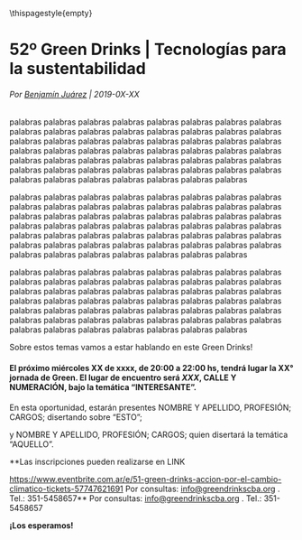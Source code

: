 \thispagestyle{empty}

# 52º Green Drinks | Tecnologías para la sustentabilidad

###### Por [Benjamín Juárez](benjaminjuarezarlt@greendrinkscba.org) | 2019-0X-XX

palabras palabras palabras palabras palabras palabras palabras palabras palabras palabras palabras palabras palabras palabras palabras palabras palabras palabras palabras palabras palabras palabras palabras palabras palabras palabras palabras palabras palabras palabras palabras palabras palabras palabras palabras palabras palabras palabras palabras palabras palabras palabras palabras palabras palabras palabras palabras palabras palabras palabras palabras palabras palabras palabras palabras 

palabras palabras palabras palabras palabras palabras palabras palabras palabras palabras palabras palabras palabras palabras palabras palabras palabras palabras palabras palabras palabras palabras palabras palabras palabras palabras palabras palabras palabras palabras palabras palabras palabras palabras palabras palabras palabras palabras palabras palabras palabras palabras palabras palabras palabras palabras palabras palabras palabras palabras palabras palabras palabras palabras palabras 

palabras palabras palabras palabras palabras palabras palabras palabras palabras palabras palabras palabras palabras palabras palabras palabras palabras palabras palabras palabras palabras palabras palabras palabras palabras palabras palabras palabras palabras palabras palabras palabras palabras palabras palabras palabras palabras palabras palabras palabras palabras palabras palabras palabras palabras palabras palabras palabras palabras palabras palabras palabras palabras palabras palabras 

Sobre estos temas vamos a estar hablando en este Green Drinks!

#### El próximo miércoles XX de xxxx, de 20:00 a 22:00 hs, tendrá lugar la XX° jornada de Green. El lugar de encuentro será *XXX*, CALLE Y NUMERACIÓN, bajo la temática “INTERESANTE”.

En esta oportunidad, estarán presentes 
NOMBRE Y APELLIDO, 
PROFESIÓN;
CARGOS;
disertando sobre 
“ESTO”;

y 
NOMBRE Y APELLIDO, 
PROFESIÓN;
CARGOS;
quien disertará la temática 
“AQUELLO”.

**Las inscripciones pueden realizarse en 
LINK

https://www.eventbrite.com.ar/e/51-green-drinks-accion-por-el-cambio-climatico-tickets-57747621691 
Por consultas: info@greendrinkscba.org . Tel.: 351-5458657**
Por consultas: [info@greendrinkscba.org](info@greendrinkscba.org) . Tel.: 351-5458657


**¡Los esperamos!**
